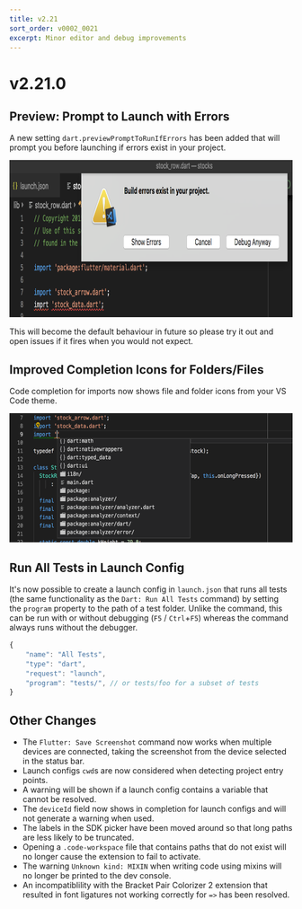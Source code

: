 ```yaml
---
title: v2.21
sort_order: v0002_0021
excerpt: Minor editor and debug improvements
---
```


# v2.21.0

## Preview: Prompt to Launch with Errors

A new setting `dart.previewPromptToRunIfErrors` has been added that will prompt you before launching if errors exist in your project.

<img src="/images/release_notes/v2.21/prompt_on_build_errors.png" width="700" height="280" />

This will become the default behaviour in future so please try it out and open issues if it fires when you would not expect.

## Improved Completion Icons for Folders/Files

Code completion for imports now shows file and folder icons from your VS Code theme.

<img src="/images/release_notes/v2.21/import_icons.png" width="700" height="230" />

## Run All Tests in Launch Config

It's now possible to create a launch config in `launch.json` that runs all tests (the same functionality as the `Dart: Run All Tests` command) by setting the `program` property to the path of a test folder. Unlike the command, this can be run with or without debugging (`F5` / `Ctrl`+`F5`) whereas the command always runs without the debugger.

```js
{
	"name": "All Tests",
	"type": "dart",
	"request": "launch",
	"program": "tests/", // or tests/foo for a subset of tests
}
```

## Other Changes

- The `Flutter: Save Screenshot` command now works when multiple devices are connected, taking the screenshot from the device selected in the status bar.
- Launch configs `cwd`s are now considered when detecting project entry points.
- A warning will be shown if a launch config contains a variable that cannot be resolved.
- The `deviceId` field now shows in completion for launch configs and will not generate a warning when used.
- The labels in the SDK picker have been moved around so that long paths are less likely to be truncated.
- Opening a `.code-workspace` file that contains paths that do not exist will no longer cause the extension to fail to activate.
- The warning `Unknown kind: MIXIN` when writing code using mixins will no longer be printed to the dev console.
- An incompatiblility with the Bracket Pair Colorizer 2 extension that resulted in font ligatures not working correctly for `=>` has been resolved.

